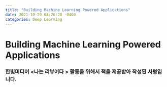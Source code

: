 ```yaml
---
title: "Building Machine Learning Powered Applications"
date: 2021-10-29 08:26:28 -0400
categories: Deep Learning
---
```

# Building Machine Learning Powered Applications

### 한빛미디어 <나는 리뷰어다 > 활동을 위해서 책을 제공받아 작성된 서평입니다.

<br>
<br>
